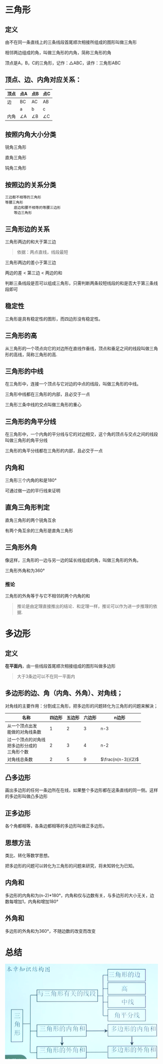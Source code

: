 # 三角形
## 定义
由不在同一条直线上的三条线段首尾顺次相接所组成的图形叫做三角形

相邻两边组成的角，叫做三角形的内角，简称三角形的角

顶点是A，B，C的三角形，记作：$\triangle$ABC，读作：三角形ABC

## 顶点、边、内角对应关系：
| 顶点 | 点A  | 点B | 点C |
|  ----  | ----  | ----  | ----  |
| 边  | BC | AC | AB |
|   | a | b | c |
| 内角  | &angle;A | &angle;B | &angle;C |

## 按照内角大小分类
锐角三角形

直角三角形

钝角三角形

## 按照边的关系分类
```
三边都不相等的三角形
等腰三角形   
    底边和腰不相等的等腰三边形
    等边三角形
```

## 三角形边的关系
三角形两边的和大于第三边
> 依据：两点直线，线段最短

三角形两边的差小于第三边

两边的差 < 第三边 < 两边的和

判断三条线段是否可以组成三角形，只需判断两条较短线段的和是否大于第三条线段即可

## 稳定性
三角形是具有稳定性的图形，而四边形没有稳定性。

## 三角形的高
从三角形的一个项点向它的对边所在直线作垂线，顶点和垂足之间的线段叫做三角形的高线，简称三角形的高.

## 三角形的中线
在三角形中，连接一个顶点与它对边的中点的线段，叫做三角形的中线。

三角形中线都在三角形的内部，且必交于一点

三角形三条中线的交点叫做三角形的重心

## 三角形的角平分线
在三角形中，一个内角的平分线与它的对边相交，这个角的顶点与交点之间的线段叫做三角形的角平分线

三角形的角平分线都在三角形的内部，且必交于一点

## 内角和
三角形三个内角的和是180°

可通过做一边的平行线来证明

## 直角三角形判定
直角三角形的两个锐角互余

有两个角互余的三角形是直角三角形

## 三角形外角
像这样，三角形的一边与另一边的延长线组成的角，叫做三角形的外角。

三角形外角和为360°

### 推论
三角形的外角等于与它不相邻的两个内角的和
> 推论是由定理直接推出的结论．和定理一样，推论可以作为进一步推理的依据.

# 多边形
## 定义
**在平面内**，由一些线段首尾顺次相接组成的图形叫做多边形
> 大于3条边可以不在同一平面内

## 多边形的边、角（内角、外角）、对角线； 

对角线的主要作用：分割成三角形，把多边形的问题转化为三角形的问题来解決；

| 名称 | 四边形  | 五边形 | 六边形 | n边形 |
|  ----  | ----  | ----  | ----  | ----  |
| 从一个顶点出发<br/>能做的对角线条数  | 1 | 2 | 3 | n-3 |
| 过一个顶点的对角线<br/>把多边形分成的<br/>三角形个数  | 2 | 3 | 4 | n-2 |
| 对角线总条数  | 2 | 5 | 9 | $\frac{n(n-3)}{2}$ |

## 凸多边形
画出多边形的任何一条边所在在线，如果整个多边形都在这条直线的同一侧。这样的多边形叫做凸多边形

## 正多边形
各个角都相等，各条边都相等的多边形叫做正多边形。

## 思想方法
类比、转化等数学思想。

把多边形的问题可以转化为三角形的问题来研究，将未知转化为已知。 

## 内角和
多边形的内角和为(n-2)*180°，内角和仅与边数有关，与多边形的大小无关，边数每增加1，内角和增加180° 

## 外角和
多边形的外角和为360°，不随边数的改变而改变

# 总结
![alt 知识结构图](../pic/三角形知识结构.png)